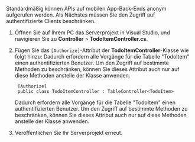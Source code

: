 
Standardmäßig können APIs auf mobilen App-Back-Ends anonym aufgerufen werden. Als Nächstes müssen Sie den Zugriff auf authentifizierte Clients beschränken.

1. Öffnen Sie auf Ihrem PC das Serverprojekt in Visual Studio, und navigieren Sie zu **Controller** > **TodoItemController.cs**.

2. Fügen Sie das `[Authorize]`-Attribut der **TodoItemController**-Klasse wie folgt hinzu: Dadurch erfordern alle Vorgänge für die Tabelle "TodoItem" einen authentifizierten Benutzer. Um den Zugriff auf bestimmte Methoden zu beschränken, können Sie dieses Attribut auch nur auf diese Methoden anstelle der Klasse anwenden.


        [Authorize]
        public class TodoItemController : TableController<TodoItem>
   
    Dadurch erfordern alle Vorgänge für die Tabelle "TodoItem" einen authentifizierten Benutzer. Um den Zugriff auf bestimmte Methoden zu beschränken, können Sie dieses Attribut auch nur auf diese Methoden anstelle der Klasse anwenden.
   
3. Veröffentlichen Sie Ihr Serverprojekt erneut.

<!---HONumber=August15_HO8-->